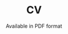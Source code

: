 ---
layout: cv
permalink: /CV/
title: CV
nav: true
nav_order: 4
subtitle: Available in PDF format
cv_pdf: Resume_QuyenTran.pdf
---